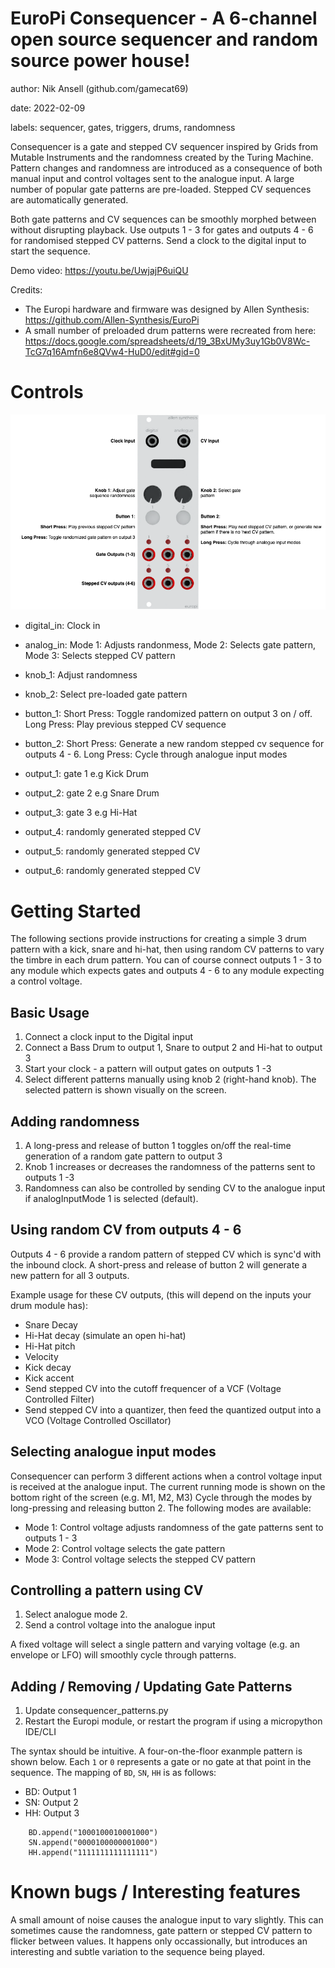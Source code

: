 # EuroPi Consequencer - A 6-channel open source sequencer and random source power house!

author: Nik Ansell (github.com/gamecat69)

date: 2022-02-09

labels: sequencer, gates, triggers, drums, randomness

Consequencer is a gate and stepped CV sequencer inspired by Grids from Mutable Instruments and the randomness created by the Turing Machine.
Pattern changes and randomness are introduced as a consequence of both manual input and control voltages sent to the analogue input.
A large number of popular gate patterns are pre-loaded. Stepped CV sequences are automatically generated.

Both gate patterns and CV sequences can be smoothly morphed between without disrupting playback.
Use outputs 1 - 3 for gates and outputs 4 - 6 for randomised stepped CV patterns.
Send a clock to the digital input to start the sequence.

Demo video: https://youtu.be/UwjajP6uiQU

Credits:
- The Europi hardware and firmware was designed by Allen Synthesis: https://github.com/Allen-Synthesis/EuroPi
- A small number of preloaded drum patterns were recreated from here: https://docs.google.com/spreadsheets/d/19_3BxUMy3uy1Gb0V8Wc-TcG7q16Amfn6e8QVw4-HuD0/edit#gid=0

# Controls

![Operating Diagram](./consequencer.png)

- digital_in: Clock in
- analog_in: Mode 1: Adjusts randonmess, Mode 2: Selects gate pattern, Mode 3: Selects stepped CV pattern

- knob_1: Adjust randomness
- knob_2: Select pre-loaded gate pattern

- button_1: Short Press: Toggle randomized pattern on output 3 on / off. Long Press: Play previous stepped CV sequence
- button_2: Short Press: Generate a new random stepped cv sequence for outputs 4 - 6. Long Press: Cycle through analogue input modes

- output_1: gate 1 e.g Kick Drum
- output_2: gate 2 e.g Snare Drum
- output_3: gate 3 e.g Hi-Hat
- output_4: randomly generated stepped CV
- output_5: randomly generated stepped CV
- output_6: randomly generated stepped CV

# Getting Started

The following sections provide instructions for creating a simple 3 drum pattern with a kick, snare and hi-hat, then using random CV patterns to vary the timbre in each drum pattern.
You can of course connect outputs 1 - 3 to any module which expects gates and outputs 4 - 6 to any module expecting a control voltage.

## Basic Usage
1. Connect a clock input to the Digital input
2. Connect a Bass Drum to output 1, Snare to output 2 and Hi-hat to output 3
3. Start your clock - a pattern will output gates on outputs 1 -3
4. Select different patterns manually using knob 2 (right-hand knob). The selected pattern is shown visually on the screen.

## Adding randomness
1. A long-press and release of button 1 toggles on/off the real-time generation of a random gate pattern to output 3
2. Knob 1 increases or decreases the randomness of the patterns sent to outputs 1 -3
3. Randomness can also be controlled by sending CV to the analogue input if analogInputMode 1 is selected (default).

## Using random CV from outputs 4 - 6

Outputs 4 - 6 provide a random pattern of stepped CV which is sync'd with the inbound clock.
A short-press and release of button 2 will generate a new pattern for all 3 outputs.

Example usage for these CV outputs, (this will depend on the inputs your drum module has):
- Snare Decay
- Hi-Hat decay (simulate an open hi-hat)
- Hi-Hat pitch
- Velocity
- Kick decay
- Kick accent
- Send stepped CV into the cutoff frequencer of a VCF (Voltage Controlled Filter)
- Send stepped CV into a quantizer, then feed the quantized output into a VCO (Voltage Controlled Oscillator)

## Selecting analogue input modes

Consequencer can perform 3 different actions when a control voltage input is received at the analogue input.
The current running mode is shown on the bottom right of the screen (e.g. M1, M2, M3)
Cycle through the modes by long-pressing and releasing button 2. The following modes are available:

- Mode 1: Control voltage adjusts randomness of the gate patterns sent to outputs 1 - 3
- Mode 2: Control voltage selects the gate pattern
- Mode 3: Control voltage selects the stepped CV pattern

## Controlling a pattern using CV

1. Select analogue mode 2.
2. Send a control voltage into the analogue input

A fixed voltage will select a single pattern and varying voltage (e.g. an envelope or LFO) will smoothly cycle through patterns.

## Adding / Removing / Updating Gate Patterns

1. Update consequencer_patterns.py
2. Restart the Europi module, or restart the program if using a micropython IDE/CLI

The syntax should be intuitive. A four-on-the-floor exanmple pattern is shown below. Each `1` or `0` represents a gate or no gate at that point in the sequence.
The mapping of `BD`, `SN`, `HH` is as follows:
- BD: Output 1
- SN: Output 2
- HH: Output 3

```
    BD.append("1000100010001000")
    SN.append("0000100000001000")
    HH.append("1111111111111111")
```

# Known bugs / Interesting features

A small amount of noise causes the analogue input to vary slightly. This can sometimes cause the randomness, gate pattern or stepped CV pattern to flicker between values. It happens only occassionally, but introduces an interesting and subtle variation to the sequence being played.

